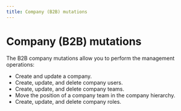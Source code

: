 ```yaml
---
title: Company (B2B) mutations
---
```


# Company (B2B) mutations

The B2B company mutations allow you to perform the management operations:

* Create and update a company.
* Create, update, and delete company users.
* Create, update, and delete company teams.
* Move the position of a company team in the company hierarchy.
* Create, update, and delete company roles.
